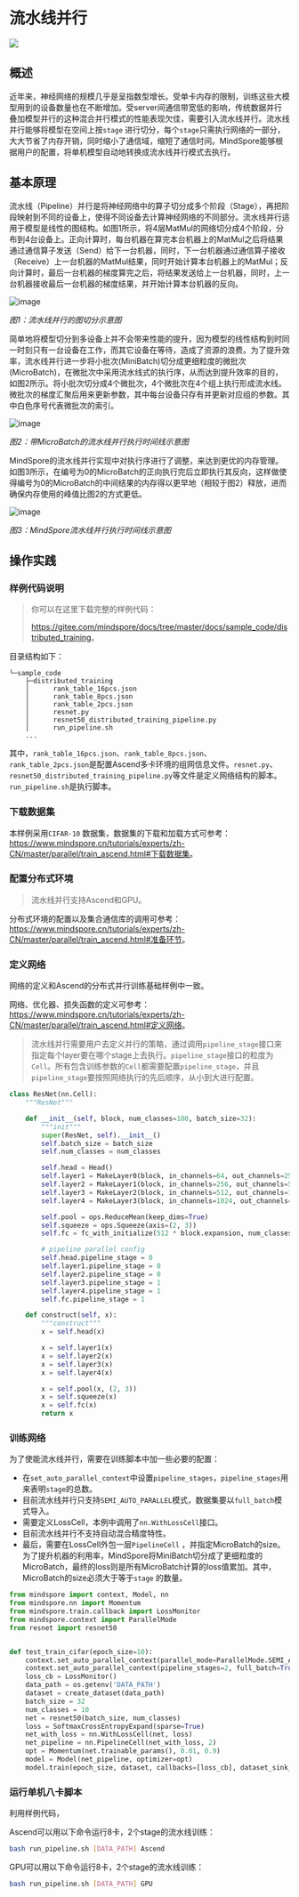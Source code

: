 # 流水线并行

<a href="https://gitee.com/mindspore/docs/blob/master/docs/mindspore/source_zh_cn/design/pipeline_parallel.md" target="_blank"><img src="https://mindspore-website.obs.cn-north-4.myhuaweicloud.com/website-images/master/resource/_static/logo_source.png"></a>

## 概述

近年来，神经网络的规模几乎是呈指数型增长。受单卡内存的限制，训练这些大模型用到的设备数量也在不断增加。受server间通信带宽低的影响，传统数据并行叠加模型并行的这种混合并行模式的性能表现欠佳，需要引入流水线并行。流水线并行能够将模型在空间上按`stage`
进行切分，每个`stage`只需执行网络的一部分，大大节省了内存开销，同时缩小了通信域，缩短了通信时间。MindSpore能够根据用户的配置，将单机模型自动地转换成流水线并行模式去执行。

## 基本原理

流水线（Pipeline）并行是将神经网络中的算子切分成多个阶段（Stage），再把阶段映射到不同的设备上，使得不同设备去计算神经网络的不同部分。流水线并行适用于模型是线性的图结构。如图1所示，将4层MatMul的网络切分成4个阶段，分布到4台设备上。正向计算时，每台机器在算完本台机器上的MatMul之后将结果通过通信算子发送（Send）给下一台机器，同时，下一台机器通过通信算子接收（Receive）上一台机器的MatMul结果，同时开始计算本台机器上的MatMul；反向计算时，最后一台机器的梯度算完之后，将结果发送给上一台机器，同时，上一台机器接收最后一台机器的梯度结果，并开始计算本台机器的反向。

![image](images/pipeline_parallel_image_0_zh.png)

*图1：流水线并行的图切分示意图*

简单地将模型切分到多设备上并不会带来性能的提升，因为模型的线性结构到时同一时刻只有一台设备在工作，而其它设备在等待，造成了资源的浪费。为了提升效率，流水线并行进一步将小批次(MiniBatch)切分成更细粒度的微批次(MicroBatch)，在微批次中采用流水线式的执行序，从而达到提升效率的目的，如图2所示。将小批次切分成4个微批次，4个微批次在4个组上执行形成流水线。微批次的梯度汇聚后用来更新参数，其中每台设备只存有并更新对应组的参数。其中白色序号代表微批次的索引。

![image](images/pipeline_parallel_image_1_zh.png)

*图2：带MicroBatch的流水线并行执行时间线示意图*

MindSpore的流水线并行实现中对执行序进行了调整，来达到更优的内存管理。如图3所示，在编号为0的MicroBatch的正向执行完后立即执行其反向，这样做使得编号为0的MicroBatch的中间结果的内存得以更早地（相较于图2）释放，进而确保内存使用的峰值比图2的方式更低。

![image](images/pipeline_parallel_image_2_zh.png)

*图3：MindSpore流水线并行执行时间线示意图*

## 操作实践

### 样例代码说明

> 你可以在这里下载完整的样例代码：
>
> <https://gitee.com/mindspore/docs/tree/master/docs/sample_code/distributed_training>。

目录结构如下：

```text
└─sample_code
    ├─distributed_training
    │      rank_table_16pcs.json
    │      rank_table_8pcs.json
    │      rank_table_2pcs.json
    │      resnet.py
    │      resnet50_distributed_training_pipeline.py
    │      run_pipeline.sh
    ...
```

其中，`rank_table_16pcs.json`、`rank_table_8pcs.json`、`rank_table_2pcs.json`是配置Ascend多卡环境的组网信息文件。`resnet.py`、`resnet50_distributed_training_pipeline.py`等文件是定义网络结构的脚本。`run_pipeline.sh`是执行脚本。

### 下载数据集

本样例采用`CIFAR-10`
数据集，数据集的下载和加载方式可参考：<https://www.mindspore.cn/tutorials/experts/zh-CN/master/parallel/train_ascend.html#下载数据集>。

### 配置分布式环境

> 流水线并行支持Ascend和GPU。

分布式环境的配置以及集合通信库的调用可参考：<https://www.mindspore.cn/tutorials/experts/zh-CN/master/parallel/train_ascend.html#准备环节>。

### 定义网络

网络的定义和Ascend的分布式并行训练基础样例中一致。

网络、优化器、损失函数的定义可参考：<https://www.mindspore.cn/tutorials/experts/zh-CN/master/parallel/train_ascend.html#定义网络>。

> 流水线并行需要用户去定义并行的策略，通过调用`pipeline_stage`接口来指定每个layer要在哪个stage上去执行。`pipeline_stage`接口的粒度为`Cell`。所有包含训练参数的`Cell`都需要配置`pipeline_stage`，并且`pipeline_stage`要按照网络执行的先后顺序，从小到大进行配置。

```python
class ResNet(nn.Cell):
    """ResNet"""

    def __init__(self, block, num_classes=100, batch_size=32):
        """init"""
        super(ResNet, self).__init__()
        self.batch_size = batch_size
        self.num_classes = num_classes

        self.head = Head()
        self.layer1 = MakeLayer0(block, in_channels=64, out_channels=256, stride=1)
        self.layer2 = MakeLayer1(block, in_channels=256, out_channels=512, stride=2)
        self.layer3 = MakeLayer2(block, in_channels=512, out_channels=1024, stride=2)
        self.layer4 = MakeLayer3(block, in_channels=1024, out_channels=2048, stride=2)

        self.pool = ops.ReduceMean(keep_dims=True)
        self.squeeze = ops.Squeeze(axis=(2, 3))
        self.fc = fc_with_initialize(512 * block.expansion, num_classes)

        # pipeline parallel config
        self.head.pipeline_stage = 0
        self.layer1.pipeline_stage = 0
        self.layer2.pipeline_stage = 0
        self.layer3.pipeline_stage = 1
        self.layer4.pipeline_stage = 1
        self.fc.pipeline_stage = 1

    def construct(self, x):
        """construct"""
        x = self.head(x)

        x = self.layer1(x)
        x = self.layer2(x)
        x = self.layer3(x)
        x = self.layer4(x)

        x = self.pool(x, (2, 3))
        x = self.squeeze(x)
        x = self.fc(x)
        return x
```

### 训练网络

为了使能流水线并行，需要在训练脚本中加一些必要的配置：

- 在`set_auto_parallel_context`中设置`pipeline_stages`，`pipeline_stages`用来表明`stage`的总数。
- 目前流水线并行只支持`SEMI_AUTO_PARALLEL`模式，数据集要以`full_batch`模式导入。
- 需要定义LossCell，本例中调用了`nn.WithLossCell`接口。
- 目前流水线并行不支持自动混合精度特性。
- 最后，需要在LossCell外包一层`PipelineCell`
  ，并指定MicroBatch的size。为了提升机器的利用率，MindSpore将MiniBatch切分成了更细粒度的MicroBatch，最终的loss则是所有MicroBatch计算的loss值累加。其中，MicroBatch的size必须大于等于`stage`
  的数量。

```python
from mindspore import context, Model, nn
from mindspore.nn import Momentum
from mindspore.train.callback import LossMonitor
from mindspore.context import ParallelMode
from resnet import resnet50


def test_train_cifar(epoch_size=10):
    context.set_auto_parallel_context(parallel_mode=ParallelMode.SEMI_AUTO_PARALLEL, gradients_mean=True)
    context.set_auto_parallel_context(pipeline_stages=2, full_batch=True)
    loss_cb = LossMonitor()
    data_path = os.getenv('DATA_PATH')
    dataset = create_dataset(data_path)
    batch_size = 32
    num_classes = 10
    net = resnet50(batch_size, num_classes)
    loss = SoftmaxCrossEntropyExpand(sparse=True)
    net_with_loss = nn.WithLossCell(net, loss)
    net_pipeline = nn.PipelineCell(net_with_loss, 2)
    opt = Momentum(net.trainable_params(), 0.01, 0.9)
    model = Model(net_pipeline, optimizer=opt)
    model.train(epoch_size, dataset, callbacks=[loss_cb], dataset_sink_mode=True)
```

### 运行单机八卡脚本

利用样例代码，

Ascend可以用以下命令运行8卡，2个stage的流水线训练：

```bash
bash run_pipeline.sh [DATA_PATH] Ascend
```

GPU可以用以下命令运行8卡，2个stage的流水线训练：

```bash
bash run_pipeline.sh [DATA_PATH] GPU
```
